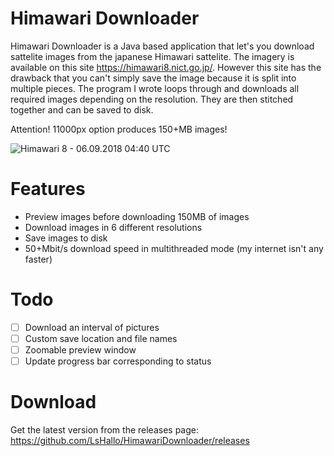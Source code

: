 # Himawari Downloader
Himawari Downloader is a Java based application that let's you download sattelite images from the japanese Himawari sattelite.
The imagery is available on this site https://himawari8.nict.go.jp/. However this site has the drawback that you can't simply save the image because it is split into multiple pieces.
The program I wrote loops through and downloads all required images depending on the resolution. They are then stitched together and can be saved to disk.

Attention! 11000px option produces 150+MB images!

![Himawari 8 - 06.09.2018 04:40 UTC](https://i.imgur.com/hUQv41q.png)

# Features
* Preview images before downloading 150MB of images
* Download images in 6 different resolutions
* Save images to disk
* 50+Mbit/s download speed in multithreaded mode (my internet isn't any faster)

# Todo
* [ ] Download an interval of pictures
* [ ] Custom save location and file names
* [ ] Zoomable preview window
* [ ] Update progress bar corresponding to status

# Download
Get the latest version from the releases page: https://github.com/LsHallo/HimawariDownloader/releases
